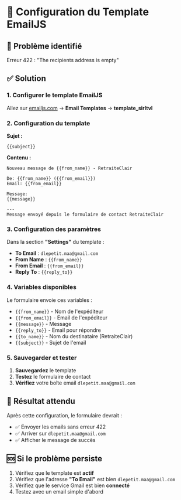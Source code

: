 # 🔧 Configuration du Template EmailJS

## 🚨 Problème identifié
Erreur 422 : "The recipients address is empty"

## ✅ Solution

### 1. Configurer le template EmailJS

Allez sur [emailjs.com](https://emailjs.com) → **Email Templates** → **template_sirltvl**

### 2. Configuration du template

**Sujet :**
```
{{subject}}
```

**Contenu :**
```
Nouveau message de {{from_name}} - RetraiteClair

De: {{from_name}} ({{from_email}})
Email: {{from_email}}

Message:
{{message}}

---
Message envoyé depuis le formulaire de contact RetraiteClair
```

### 3. Configuration des paramètres

Dans la section **"Settings"** du template :

- **To Email** : `dlepetit.maa@gmail.com`
- **From Name** : `{{from_name}}`
- **From Email** : `{{from_email}}`
- **Reply To** : `{{reply_to}}`

### 4. Variables disponibles

Le formulaire envoie ces variables :
- `{{from_name}}` - Nom de l'expéditeur
- `{{from_email}}` - Email de l'expéditeur
- `{{message}}` - Message
- `{{reply_to}}` - Email pour répondre
- `{{to_name}}` - Nom du destinataire (RetraiteClair)
- `{{subject}}` - Sujet de l'email

### 5. Sauvegarder et tester

1. **Sauvegardez** le template
2. **Testez** le formulaire de contact
3. **Vérifiez** votre boîte email `dlepetit.maa@gmail.com`

## 🎯 Résultat attendu

Après cette configuration, le formulaire devrait :
- ✅ Envoyer les emails sans erreur 422
- ✅ Arriver sur `dlepetit.maa@gmail.com`
- ✅ Afficher le message de succès

## 🆘 Si le problème persiste

1. Vérifiez que le template est **actif**
2. Vérifiez que l'adresse **"To Email"** est bien `dlepetit.maa@gmail.com`
3. Vérifiez que le service Gmail est bien **connecté**
4. Testez avec un email simple d'abord
